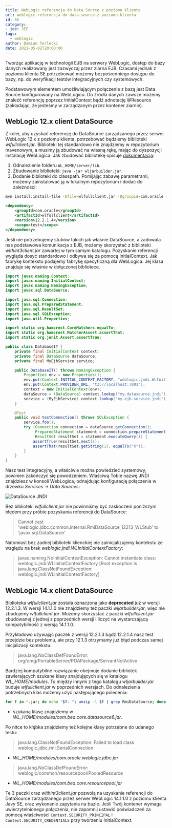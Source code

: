 ```yaml
---
title: WebLogic referencja do Data Source z poziomu klienta
url: weblogic-referencja-do-data-source-z-poziomu-klienta
id: 65
category:
- jee: JEE
tags:
  - weblogic
author: Damian Terlecki
date: 2021-05-02T20:00:00
---
```


Tworząc aplikację w technologii EJB na serwery WebLogic, dostęp do bazy danych realizowany jest zazwyczaj przez ziarna EJB.
Czasami jednak z poziomu klienta SE potrzebować możemy bezpośredniego dostępu do bazy, np. do weryfikacji testów integracyjnych czy systemowych.

Podstawowym elementem umożliwiającym połączenie z bazą jest Data Source konfigurowany na WebLogicu.
Do źródła danych zawsze możemy znaleźć referencję poprzez InitialContext bądź adnotację @Resource (zakładając, że jesteśmy w zarządzanym przez kontener ziarnie).

## WebLogic 12.x client DataSource

Z kolei, aby uzyskać referencję do DataSource zarządzanego przez serwer WebLogic 12.x z poziomu klienta, potrzebować będziemy biblioteki *wlfullclient.jar*.
Biblioteki tej standardowo nie znajdziemy w repozytorium mavenowym, a musimy ją zbudować na własną rękę, mając do dyspozycji instalację WebLogica.
Jak zbudować bibliotekę opisuje [ dokumentacja](https://docs.oracle.com/en/middleware/fusion-middleware/weblogic-server/12.2.1.4/saclt/t3.html#SACLT-GUID-54815E72-9837-4353-86BB-EA554C9A804D):
1. Odnalezienie folderu `WL_HOME/server/lib`.
2. Zbudowanie biblioteki: `java -jar wljarbuilder.jar`.
3. Dodanie biblioteki do classpath. Pomijając zabawę parametrami, możemy zainstalować ją w lokalnym repozytorium i dodać do zależności:
```bash
mvn install:install-file -Dfile=wlfullclient.jar -DgroupId=com.oracle -DartifactId=wlfullclient -Dversion=12.2.1.4 -Dpackaging=jar
```
```xml
<dependency>
    <groupId>com.oracle</groupId>
    <artifactId>wlfullclient</artifactId>
    <version>12.2.1.4</version>
    <scope>test</scope>
</dependency>
```

Jeśli nie potrzebujemy stubów takich jak właśnie DataSource, a zadowala nas podstawowa komunikacja z EJB, możemy skorzystać z biblioteki *wlthint3client.jar* zawartej w tym samym katalogu.
Pozyskanie referencji wygląda dosyć standardowo i odbywa się za pomocą InitialContext. Jak fabrykę kontekstu podajemy fabrykę specyficzną dla WebLogica.
Jej klasa znajduje się właśnie w dołączonej bibliotece.

```java
import javax.naming.Context;
import javax.naming.InitialContext;
import javax.naming.NamingException;
import javax.sql.DataSource;

import java.sql.Connection;
import java.sql.PreparedStatement;
import java.sql.ResultSet;
import java.sql.SQLException;
import java.util.Properties;

import static org.hamcrest.CoreMatchers.equalTo;
import static org.hamcrest.MatcherAssert.assertThat;
import static org.junit.Assert.assertTrue;

public class DatabaseIT {
    private final InitialContext context;
    private final DataSource dataSource;
    private final MyEjbService service;

    public DatabaseIT() throws NamingException {
        Properties env = new Properties();
        env.put(Context.INITIAL_CONTEXT_FACTORY, "weblogic.jndi.WLInitialContextFactory");
        env.put(Context.PROVIDER_URL, "t3://localhost:7001");
        context = new InitialContext(env);
        dataSource = (DataSource) context.lookup("my.datasource.jndi");
        service = (MyEjbService) context.lookup("my.ejb.service.jndi");
    }

    @Test
    public void testConnection() throws SQLException {
        service.foo();
        try (Connection connection = dataSource.getConnection();
             PreparedStatement statement = connection.prepareStatement("SELECT * FROM DUAL");
             ResultSet resultSet = statement.executeQuery()) {
            assertTrue(resultSet.next());
            assertThat(resultSet.getString(1), equalTo("X"));
        }
    }
}
```

Nasz test integracyjny, a właściwie można powiedzieć systemowy, powinien zakończyć się powodzeniem.
Właściwą Tobie nazwę JNDI znajdziesz w konsoli WebLogica, odnajdując konfigurację połączenia w drzewku *Services -> Data Sources*:

<img src="/img/hq/wlfullclient-test.png" alt="DataSource JNDI" title="DataSource JNDI">

Bez biblioteki *wlfullclient.jar* nie powinniśmy być zaskoczeni poniższym błędem przy próbie pozyskania referencji do DataSource:
> Cannot cast 'weblogic.jdbc.common.internal.RmiDataSource_12213_WLStub' to 'javax.sql.DataSource'

Natomiast bez żadnej biblioteki klienckiej nie zainicjalizujemy kontekstu ze względu na brak *weblogic.jndi.WLInitialContextFactory*:
> javax.naming.NoInitialContextException: Cannot instantiate class: weblogic.jndi.WLInitialContextFactory
> [Root exception is java.lang.ClassNotFoundException: weblogic.jndi.WLInitialContextFactory]

## WebLogic 14.x client DataSource

Biblioteka *wlfullclient.jar* została oznaczona jako **deprecated** już w wersji 12.2.1.3.
W wersji 14.1.1.0 nie znajdziemy też paczki *wljarbuilder.jar*, więc nie zbudujemy *wlfullclient.jar*.
Możemy skorzystać z paczki *wlfullclient.jar* zbudowanej z jednej z poprzednich wersji i liczyć na wystarczającą kompatybilność z wersją 14.1.1.0.

Przykładowo używająć paczek z wersji 12.2.1.3 bądź 12.2.1.4 nasz test przejdzie bez problemu, ale przy 12.1.3 otrzymamy już błąd podczas samej inicjalizacji kontekstu:
> java.lang.NoClassDefFoundError: org/omg/PortableServer/POAPackage/ServantNotActive

Bardziej kompatybilne rozwiązanie obejmuje dodanie bibliotek zawierających szukane klasy znajdujących się w katalogu *WL_HOME/modules*.
To między innymi z tego katalogu *wljarbuilder.jar* buduje *wlfullclient.jar* w poprzednich wersjach.
Do odnalezienia potrzebnych klas możemy użyć następującego polecenia:
```bash
for f in *.jar; do echo "$f: "; unzip -l $f | grep RmiDataSource; done
```
- szukaną klasę znajdziemy w *WL_HOME/modules/com.bea.core.datasource6.jar*.

Po nitce to kłębka znajdziemy też kolejne klasy potrzebne do udanego testu:
> java.lang.ClassNotFoundException: Failed to load class weblogic.jdbc.rmi.SerialConnection
- *WL_HOME/modules/com.oracle.weblogic.jdbc.jar*

> java.lang.NoClassDefFoundError: weblogic/common/resourcepool/PooledResource
- *WL_HOME/modules/com.bea.core.resourcepool.jar*

Te 3 paczki oraz *wlthint3client.jar* pozwolą na uzyskanie referencji do DataSource zarządzanego przez serwer WebLogic 14.1.1.0 z poziomu klienta Javy SE, oraz wykonanie zapytania na bazie.
Jeśli Twój kontener wymaga uwierzytelnionego połączenia, nie zapomnij ustawić poświadczeń za pomocą właściwości `Context.SECURITY_PRINCIPAL` i `Context.SECURITY_CREDENTIALS` przy tworzeniu InitialContext.
